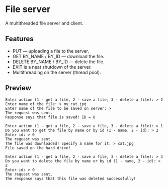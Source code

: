 # File server

A multithreaded file server and client.

## Features 

- PUT — uploading a file to the server.
- GET BY_NAME / BY_ID — download the file.
- DELETE BY_NAME / BY_ID — delete the file.
- EXIT is a neat shutdown of the server.
- Multithreading on the server (thread pool).

## Preview

```
Enter action (1 - get a file, 2 - save a file, 3 - delete a file): > 2
Enter name of the file: > my_cat.jpg
Enter name of the file to be saved on server: > 
The request was sent.
Response says that file is saved! ID = 0
```

```
Enter action (1 - get a file, 2 - save a file, 3 - delete a file): > 1
Do you want to get the file by name or by id (1 - name, 2 - id): > 2
Enter id: > 0
The request was sent.
The file was downloaded! Specify a name for it: > cat.jpg
File saved on the hard drive!
```

```
Enter action (1 - get a file, 2 - save a file, 3 - delete a file): > 3
Do you want to delete the file by name or by id (1 - name, 2 - id): > 2
Enter id: > 0
The request was sent.
The response says that this file was deleted successfully!
```
